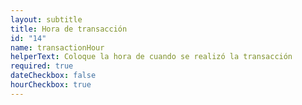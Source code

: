 ```yaml
---
layout: subtitle
title: Hora de transacción
id: "14"
name: transactionHour
helperText: Coloque la hora de cuando se realizó la transacción
required: true
dateCheckbox: false
hourCheckbox: true
---
```

